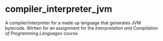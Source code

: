 # compiler_interpreter_jvm
A compiler/interpreter for a made up language that generates JVM bytecode. Wirtten for an assignment for the *Interpretation and Compilation of Programming Languages* course.
